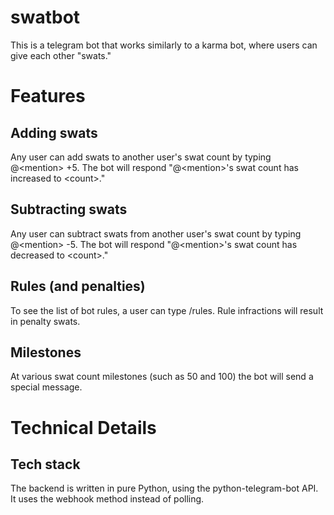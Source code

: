 # swatbot

This is a telegram bot that works similarly to a karma bot, where users can give each other "swats."

# Features
## Adding swats
Any user can add swats to another user's swat count by typing @\<mention> +5. The bot will respond "@\<mention>'s swat count has increased to \<count>."
## Subtracting swats
Any user can subtract swats from another user's swat count by typing @\<mention> -5. The bot will respond "@\<mention>'s swat count has decreased to \<count>."
## Rules (and penalties)
To see the list of bot rules, a user can type /rules. Rule infractions will result in penalty swats.
## Milestones
At various swat count milestones (such as 50 and 100) the bot will send a special message.
# Technical Details
## Tech stack
The backend is written in pure Python, using the python-telegram-bot API. It uses the webhook method instead of polling. 

